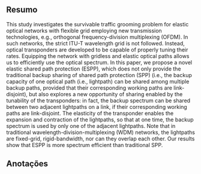 ## Resumo

This study investigates the survivable traffic grooming problem for elastic optical networks with flexible grid employing new transmission technologies, e.g., orthogonal frequency-division multiplexing (OFDM). In such networks, the strict ITU-T wavelength grid is not followed. Instead, optical transponders are developed to be capable of properly tuning their rates. Equipping the network with gridless and elastic optical paths allows us to efficiently use the optical spectrum. In this paper, we propose a novel elastic shared path protection (ESPP), which does not only provide the traditional backup sharing of shared path protection (SPP) (i.e., the backup capacity of one optical path (i.e., lightpath) can be shared among multiple backup paths, provided that their corresponding working paths are link-disjoint), but also explores a new opportunity of sharing enabled by the tunability of the transponders: in fact, the backup spectrum can be shared between two adjacent lightpaths on a link, if their corresponding working paths are link-disjoint. The elasticity of the transponder enables the expansion and contraction of the lightpaths, so that at one time, the backup spectrum is used by only one of the adjacent lightpaths. Note that in traditional wavelength-division-multiplexing (WDM) networks, the lightpaths are fixed-grid, rigid-bandwidth, nor can they overlap each other. Our results show that ESPP is more spectrum efficient than traditional SPP.


## Anotações

